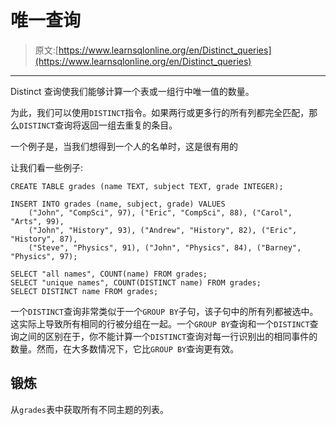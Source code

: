 # 唯一查询

> 原文:[https://www.learnsqlonline.org/en/Distinct_queries](https://www.learnsqlonline.org/en/Distinct_queries)

* * *

Distinct 查询使我们能够计算一个表或一组行中唯一值的数量。

为此，我们可以使用`DISTINCT`指令。如果两行或更多行的所有列都完全匹配，那么`DISTINCT`查询将返回一组去重复的条目。

一个例子是，当我们想得到一个人的名单时，这是很有用的

让我们看一些例子:

```
CREATE TABLE grades (name TEXT, subject TEXT, grade INTEGER);

INSERT INTO grades (name, subject, grade) VALUES
    ("John", "CompSci", 97), ("Eric", "CompSci", 88), ("Carol", "Arts", 99),
    ("John", "History", 93), ("Andrew", "History", 82), ("Eric", "History", 87),  
    ("Steve", "Physics", 91), ("John", "Physics", 84), ("Barney", "Physics", 97);

SELECT "all names", COUNT(name) FROM grades;
SELECT "unique names", COUNT(DISTINCT name) FROM grades;
SELECT DISTINCT name FROM grades; 
```

一个`DISTINCT`查询非常类似于一个`GROUP BY`子句，该子句中的所有列都被选中。这实际上导致所有相同的行被分组在一起。一个`GROUP BY`查询和一个`DISTINCT`查询之间的区别在于，你不能计算一个`DISTINCT`查询对每一行识别出的相同事件的数量。然而，在大多数情况下，它比`GROUP BY`查询更有效。

## 锻炼

从`grades`表中获取所有不同主题的列表。